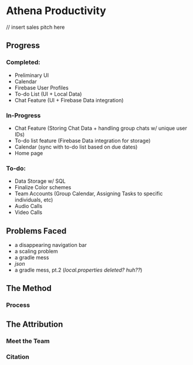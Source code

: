 # Athena Productivity

// insert sales pitch here
## Progress
### Completed: 
- Preliminary UI
- Calendar
- Firebase User Profiles
- To-do List (UI + Local Data)
- Chat Feature (UI + Firebase Data integration)

### In-Progress
- Chat Feature (Storing Chat Data + handling group chats w/ unique user IDs)
- To-do list feature (Firebase Data integration for storage)
- Calendar (sync with to-do list based on due dates)
- Home page

### To-do:
- Data Storage w/ SQL
- Finalize Color schemes
- Team Accounts (Group Calendar, Assigning Tasks to specific individuals, etc)
- Audio Calls
- Video Calls

## Problems Faced
- a disappearing navigation bar
- a scaling problem
- a gradle mess
- _json_
- a gradle mess, pt.2 (_local.properties deleted? huh??_)

## The Method
### Process

## The Attribution
### Meet the Team
### Citation
